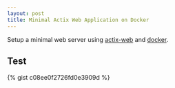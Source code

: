 ```yaml
---
layout: post
title: Minimal Actix Web Application on Docker
---
```


Setup a minimal web server using [actix-web](https://actix.rs/docs/getting-started/) and [docker](https://hub.docker.com/_/rust).

## Test

{% gist c08ee0f2726fd0e3909d %}